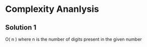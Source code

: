 # Complexity Ananlysis

## Solution 1

O( n ) where n is the number of digits present in the given number



